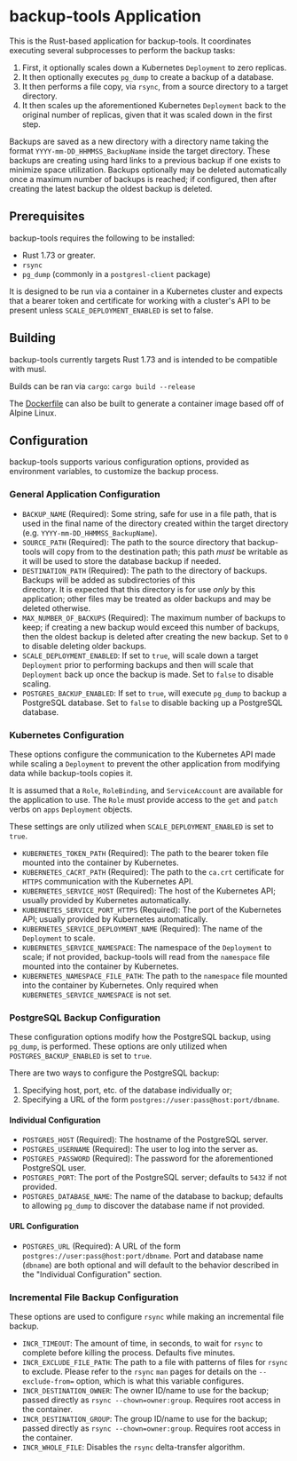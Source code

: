 # backup-tools Application

This is the Rust-based application for backup-tools. It coordinates executing several subprocesses to perform the 
backup tasks:

1. First, it optionally scales down a Kubernetes `Deployment` to zero replicas.
2. It then optionally executes `pg_dump` to create a backup of a database.
3. It then performs a file copy, via `rsync`, from a source directory to a target directory.
4. It then scales up the aforementioned Kubernetes `Deployment` back to the original number of replicas, given 
   that it was scaled down in the first step.

Backups are saved as a new directory with a directory name taking the format `YYYY-mm-DD_HHMMSS_BackupName`
inside the target directory. These backups are creating using hard links to a previous backup if one exists to minimize 
space utilization. Backups optionally may be deleted automatically once a maximum number of backups is reached; if configured,
then after creating the latest backup the oldest backup is deleted.

## Prerequisites

backup-tools requires the following to be installed:

* Rust 1.73 or greater.
* `rsync`
* `pg_dump` (commonly in a `postgresl-client` package)

It is designed to be run via a container in a Kubernetes cluster and expects that a bearer token and certificate for 
working with a cluster's API to be present unless `SCALE_DEPLOYMENT_ENABLED` is set to false.


## Building

backup-tools currently targets Rust 1.73 and is intended to be compatible with musl.

Builds can be ran via `cargo`: `cargo build --release`

The [Dockerfile](Dockerfile) can also be built to generate a container image based off of Alpine Linux.


## Configuration

backup-tools supports various configuration options, provided as environment variables, to customize the backup process.

### General Application Configuration

* `BACKUP_NAME` (Required): Some string, safe for use in a file path, that is used in the final name of the directory
  created within the target directory (e.g. `YYYY-mm-DD_HHMMSS_BackupName`).
* `SOURCE_PATH` (Required): The path to the source directory that backup-tools will copy from to the destination path; 
  this path _must_ be writable as it will be used to store the database backup if needed.
* `DESTINATION_PATH` (Required): The path to the directory of backups. Backups will be added as subdirectories of this  
  directory. It is expected that this directory is for use _only_ by this application; other files may be treated as 
  older backups and may be deleted otherwise.
* `MAX_NUMBER_OF_BACKUPS` (Required): The maximum number of backups to keep; if creating a new backup would exceed this 
  number of backups, then the oldest backup is deleted after creating the new backup. Set to `0` to disable deleting 
  older backups.
* `SCALE_DEPLOYMENT_ENABLED`: If set to `true`, will scale down a target `Deployment` prior to performing backups and 
  then will scale that `Deployment` back up once the backup is made. Set to `false` to disable scaling.
* `POSTGRES_BACKUP_ENABLED`: If set to `true`, will execute `pg_dump` to backup a PostgreSQL database. Set to `false` to 
  disable backing up a PostgreSQL database.

### Kubernetes Configuration

These options configure the communication to the Kubernetes API made while scaling a `Deployment` to prevent the other 
application from modifying data while backup-tools copies it.

It is assumed that a `Role`, `RoleBinding`, and `ServiceAccount` are available for the application to use. The `Role` 
must provide access to the `get` and `patch` verbs on `apps` `Deployment` objects.

These settings are only utilized when `SCALE_DEPLOYMENT_ENABLED` is set to `true`.

* `KUBERNETES_TOKEN_PATH` (Required): The path to the bearer token file mounted into the container by Kubernetes.
* `KUBERNETES_CACRT_PATH` (Required): The path to the `ca.crt` certificate for `HTTPS` communication with the 
  Kubernetes API.
* `KUBERNETES_SERVICE_HOST` (Required): The host of the Kubernetes API; usually provided by Kubernetes automatically.
* `KUBERNETES_SERVICE_PORT_HTTPS` (Required): The port of the Kubernetes API; usually provided by Kubernetes automatically.
* `KUBERNETES_SERVICE_DEPLOYMENT_NAME` (Required): The name of the `Deployment` to scale.
* `KUBERNETES_SERVICE_NAMESPACE`: The namespace of the `Deployment` to scale; if not provided, backup-tools will read 
  from the `namespace` file mounted into the container by Kubernetes.
* `KUBERNETES_NAMESPACE_FILE_PATH`: The path to the `namespace` file mounted into the container by Kubernetes. Only
  required when `KUBERNETES_SERVICE_NAMESPACE` is not set.

### PostgreSQL Backup Configuration

These configuration options modify how the PostgreSQL backup, using `pg_dump`, is performed. These options are only 
utilized when `POSTGRES_BACKUP_ENABLED` is set to `true`.

There are two ways to configure the PostgreSQL backup: 

1. Specifying host, port, etc. of the database individually or;
2. Specifying a URL of the form `postgres://user:pass@host:port/dbname`.

#### Individual Configuration

* `POSTGRES_HOST` (Required): The hostname of the PostgreSQL server.
* `POSTGRES_USERNAME` (Required): The user to log into the server as.
* `POSTGRES_PASSWORD` (Required): The password for the aforementioned PostgreSQL user.
* `POSTGRES_PORT`: The port of the PostgreSQL server; defaults to `5432` if not provided.
* `POSTGRES_DATABASE_NAME`: The name of the database to backup; defaults to allowing `pg_dump` to discover the database 
  name if not provided.

#### URL Configuration

* `POSTGRES_URL` (Required): A URL of the form `postgres://user:pass@host:port/dbname`. Port and database 
  name (`dbname`) are both optional and will default to the behavior described in the "Individual Configuration" section.

### Incremental File Backup Configuration

These options are used to configure `rsync` while making an incremental file backup.

* `INCR_TIMEOUT`: The amount of time, in seconds, to wait for `rsync` to complete before killing the process. Defaults 
  five minutes.
* `INCR_EXCLUDE_FILE_PATH`: The path to a file with patterns of files for `rsync` to exclude. Please refer to the 
  `rsync` `man` pages for details on the `--exclude-from=` option, which is what this variable configures. 
* `INCR_DESTINATION_OWNER`: The owner ID/name to use for the backup; passed directly as `rsync --chown=owner:group`. Requires 
  root access in the container.
* `INCR_DESTINATION_GROUP`: The group ID/name to use for the backup; passed directly as `rsync --chown=owner:group`. Requires
  root access in the container.
* `INCR_WHOLE_FILE`: Disables the `rsync` delta-transfer algorithm.